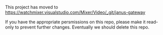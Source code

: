 This project has moved to https://watchmixer.visualstudio.com/Mixer/Video/_git/janus-gateway

If you have the appropriate persmissions on this repo, please make it read-only to prevent further changes.
Eventually we should delete this repo.

